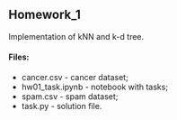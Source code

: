 ## Homework_1

Implementation of kNN and k-d tree.

#### Files:
+ cancer.csv - cancer dataset;
+ hw01_task.ipynb - notebook with tasks;
+ spam.csv - spam dataset;
+ task.py - solution file.